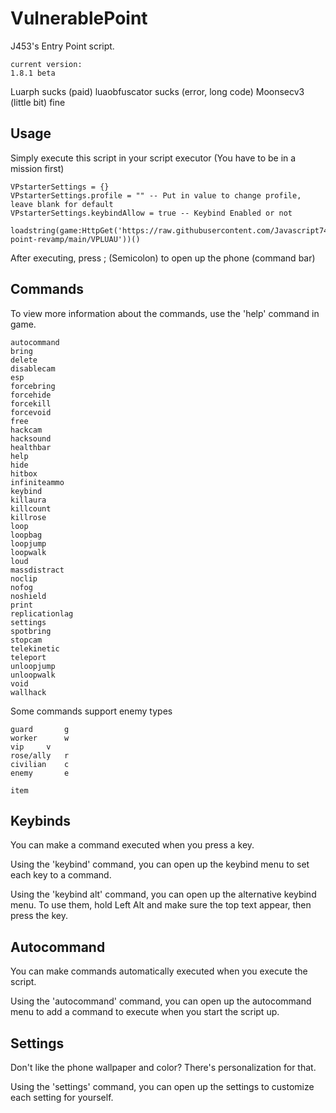 # VulnerablePoint

J453's Entry Point script.

```
current version:
1.8.1 beta
```
Luarph sucks (paid)
luaobfuscator sucks (error, long code)
Moonsecv3 (little bit) fine

## Usage

Simply execute this script in your script executor (You have to be in a mission first)
```
VPstarterSettings = {}
VPstarterSettings.profile = "" -- Put in value to change profile, leave blank for default
VPstarterSettings.keybindAllow = true -- Keybind Enabled or not

loadstring(game:HttpGet('https://raw.githubusercontent.com/Javascript743/Vent-point-revamp/main/VPLUAU'))()
```

After executing, press ; (Semicolon) to open up the phone (command bar)

## Commands

To view more information about the commands, use the 'help' command in game.
```
autocommand
bring
delete
disablecam
esp
forcebring
forcehide
forcekill
forcevoid
free
hackcam
hacksound
healthbar
help
hide
hitbox
infiniteammo
keybind
killaura
killcount
killrose
loop
loopbag
loopjump
loopwalk
loud
massdistract
noclip
nofog
noshield
print
replicationlag
settings
spotbring
stopcam
telekinetic
teleport
unloopjump
unloopwalk
void
wallhack
```
Some commands support enemy types
```
guard		g
worker		w
vip		v
rose/ally	r
civilian	c
enemy		e

item
```

## Keybinds

You can make a command executed when you press a key.

Using the 'keybind' command, you can open up the keybind menu to set each key to a command.

Using the 'keybind alt' command, you can open up the alternative keybind menu. To use them, hold Left Alt and make sure the top text appear, then press the key.

## Autocommand

You can make commands automatically executed when you execute the script.

Using the 'autocommand' command, you can open up the autocommand menu to add a command to execute when you start the script up.

## Settings

Don't like the phone wallpaper and color? There's personalization for that.

Using the 'settings' command, you can open up the settings to customize each setting for yourself.
